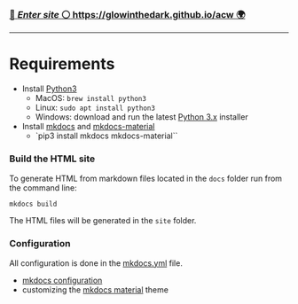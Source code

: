 ### [:link: _Enter site_ :white_circle:  https://glowinthedark.github.io/acw :earth_africa:](https://glowinthedark.github.io/acw)

---

Requirements
============

- Install [Python3](https://python.org/download)
  + MacOS: `brew install python3`
  + Linux: `sudo apt install python3`
  + Windows: download and run the latest [Python 3.x](https://www.python.org/downloads/) installer
- Install [mkdocs](https://mkdocs.org) and [mkdocs-material](https://squidfunk.github.io/mkdocs-material)
  + `pip3 install mkdocs mkdocs-material``

### Build the HTML site

To generate HTML from markdown files located in the `docs` folder run from the command line:

```bash
mkdocs build
```

The HTML files will be generated in the `site` folder.

### Configuration

All configuration is done in the [mkdocs.yml](mkdocs.yml) file.

- [mkdocs configuration](https://www.mkdocs.org/user-guide/configuration/)
- customizing the [mkdocs material](https://squidfunk.github.io/mkdocs-material/customization/) theme


